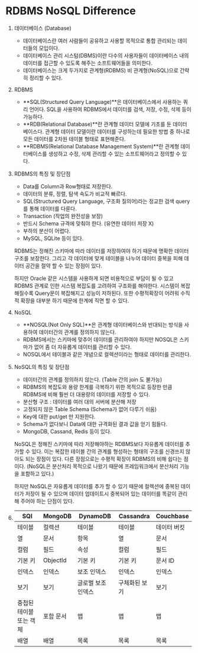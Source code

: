 # RDBMS NoSQL Difference

1. 데이터베이스 (Database)

   - 데이터베이스란 여러 사람들이 공유하고 사용할 목적으로 통합 관리되는 데이터들의 모입이다.
   - 데이터베이스 관리 시스텀(DBMS)이란 다수의 사용자들이 데이터베이스 내의 데이터를 접근할 수 있도록 해주는 소프트웨어들을 의미한다.
   - 데이터베이스는 크게 두가지로 관계형(RDBMS) 비 관계형(NoSQL)으로 간략히 정리할 수 있다.

2. RDBMS

   - **SQL(Structured Query Language)**은 데이터베이스에서 사용하는 쿼리 언어다.
     SQL을 사용하여 RDBMS에서 데이터를 검색, 저장, 수정, 삭제 등이 가능하다.
   - **RDB(Relational Database)**란 관계형 데이터 모델에 기초를 둔 데이터베이스다.
     관계형 데이터 모델이란 데이터를 구성하는데 필요한 방법 중 하나로 모든 데이터를 2차원 테이블 형태로 표현해준다.
   - **RDBMS(Relational Database Management System)**란 관계형 데이터베이스를 생성하고 수정, 삭제 관리할 수 있는 소프트웨어라고 정의할 수 있다.

3. RDBMS의 특징 및 장단점

   - Data를 Column과 Row형태로 저장한다.
   - 데이터의 분류, 정렬, 탐색 속도가 비교적 빠르다.
   - SQL(Structured Query Language, 구조화 질의어)라는 정교한 검색 query를 통해 데이터를 다룬다.
   - Transaction (작업의 완전성을 보장)
   - 반드시 Schema 규격에 맞춰야 한다. (유연한 데이터 저장 X)
   - 부하의 분산이 어렵다.
   - MySQL, SQLite 등이 있다.

   RDBMS는 정해진 스키마에 따라 데이터를 저장하여야 하기 때문에 명확한 데이터 구조를 보장한다. 그리고 각 데이터에 맞게 테이블을 나누어 데이터 중복을 피해 데이터 공간을 절약 할 수 있는 장점이 있다.

   하지만 Oracle 같은 시스템을 사용하게 되면 비용적으로 부담이 될 수 있고 RDBMS 관계로 인한 시스템 복잡도를 고려하여 구조화를 해야한다. 시스템이 복잡해질수록 Query문이 복잡해지고 성능이 저하된다. 또한 수평적확장이 어려워 수직적 확장을 대부분 하기 때문에 한계에 직면 할 수 있다.

4. NoSQL

   - **NOSQL(Not Only SQL)**은 관계형 데이터베이스와 반대되는 방식을 사용하여 데이터간의 관계를 정의하지 않는다.
   - RDBMS에서는 스키마에 맞추어 데이터를 관리하여야 하지만 NOSQL은 스키마가 없어 좀 더 자유롭게 데이터를 관리할 수 있다.
   - NOSQL에서 테이블과 같은 개념으로 컬렉션이라는 형태로 데이터를 관리한다.

5. NoSQL의 특징 및 장단점

   - 데이터간의 관계를 정의하지 않는다. (Table 간의 join 도 불가능)
   - RDBMS의 복잡도와 용량 한계를 극복하기 위한 목적으로 등장한 만큼 RDBMS에 비해 훨씬 더 대용량의 데이터를 저장할 수 있다.
   - 분산형 구조 : 데이터를 여러 대의 서버에 분산해 저장
   - 고정되지 않은 Table Schema (Schema가 없어 다루기 쉬움)
   - Key에 대한 put/get 만 지원한다.
   - Schema가 없다보니 Data에 대한 규격화된 결과 값을 얻기 힘들다.
   - MongoDB, Cassand, Redis 등이 있다.

   NoSQL은 정해진 스키마에 따라 저장해야하는 RDBMS보다 자유롭게 데이터를 추가할 수 있다. 이는 복잡한 테이블 간의 관계를 형성하는 형태의 구조를 신경쓰지 않아도 되는 장점이 있다. 다른 장점으로는 수평적 확장이 RDBMS의 비해 쉽다는 점이다. (NoSQL은 분산처리 목적으로 나왔기 때문에 프레임워크에서 분산처리 기능을 포함하고 있다.)

   하지만 NoSQL은 자유롭게 데이터를 추가 할 수 있기 때문에 컬렉션에 중복된 데이터가 저장이 될 수 있으며 데이터 업데이트시 중복되어 있는 데이터를 똑같이 관리해 주어야 하는 단점이 있다.

6. | SQl                     | MongoDB   | DynamoDB           | Cassandra     | Couchbase   |
   | ----------------------- | --------- | ------------------ | ------------- | :---------- |
   | 테이블                  | 컬렉션    | 테이블             | 테이블        | 데이터 버킷 |
   | 열                      | 문서      | 항목               | 열            | 문서        |
   | 컬럼                    | 필드      | 속성               | 컬럼          | 필드        |
   | 기본 키                 | Objectld  | 기본 키            | 기본 키       | 문서 ID     |
   | 인덱스                  | 인덱스    | 보조 인덱스        | 인덱스        | 인덱스      |
   | 보기                    | 보기      | 글로벌 보조 인덱스 | 구체화된 보기 | 보기        |
   | 중첩된 테이블 또는 객체 | 포함 문서 | 맵                 | 맵            | 맵          |
   | 배열                    | 배열      | 목록               | 목록          | 목록        |

   